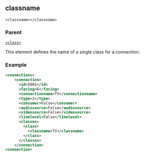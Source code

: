 ## classname

`<classname></classname>`


### Parent

[`<class>`][1]


This element defines the name of a single class for a connection.


### Example

```xml
<connections>
    <connection>
      <id>5001</id>
      <facing>6</facing>
      <connectionname>TV</connectionname>
      <type>2</type>
      <consumer>False</consumer>
      <audiosource>False</audiosource>
      <videosource>False</videosource>
      <linelevel>False</linelevel>
      <classes>
        <class>
          <classname>TV</classname>
        </class>
      </classes>
    </connection>
<connection>
```

[1]:	https://snap-one.github.io/docs-driverworks-xml/#common-xml-class